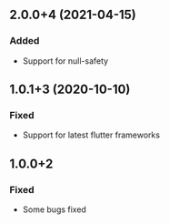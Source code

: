 ## 2.0.0+4 (2021-04-15)
### Added
- Support for null-safety

## 1.0.1+3 (2020-10-10)
### Fixed
- Support for latest flutter frameworks

## 1.0.0+2
### Fixed
- Some bugs fixed